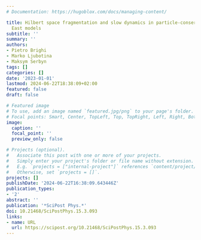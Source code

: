 ```yaml
---
# Documentation: https://hugoblox.com/docs/managing-content/

title: Hilbert space fragmentation and slow dynamics in particle-conserving quantum
  East models
subtitle: ''
summary: ''
authors:
- Pietro Brighi
- Marko Ljubotina
- Maksym Serbyn
tags: []
categories: []
date: '2023-01-01'
lastmod: 2024-06-22T18:38:09+02:00
featured: false
draft: false

# Featured image
# To use, add an image named `featured.jpg/png` to your page's folder.
# Focal points: Smart, Center, TopLeft, Top, TopRight, Left, Right, BottomLeft, Bottom, BottomRight.
image:
  caption: ''
  focal_point: ''
  preview_only: false

# Projects (optional).
#   Associate this post with one or more of your projects.
#   Simply enter your project's folder or file name without extension.
#   E.g. `projects = ["internal-project"]` references `content/project/deep-learning/index.md`.
#   Otherwise, set `projects = []`.
projects: []
publishDate: '2024-06-22T16:38:09.643446Z'
publication_types:
- '2'
abstract: ''
publication: '*SciPost Phys.*'
doi: 10.21468/SciPostPhys.15.3.093
links:
- name: URL
  url: https://scipost.org/10.21468/SciPostPhys.15.3.093
---
```

